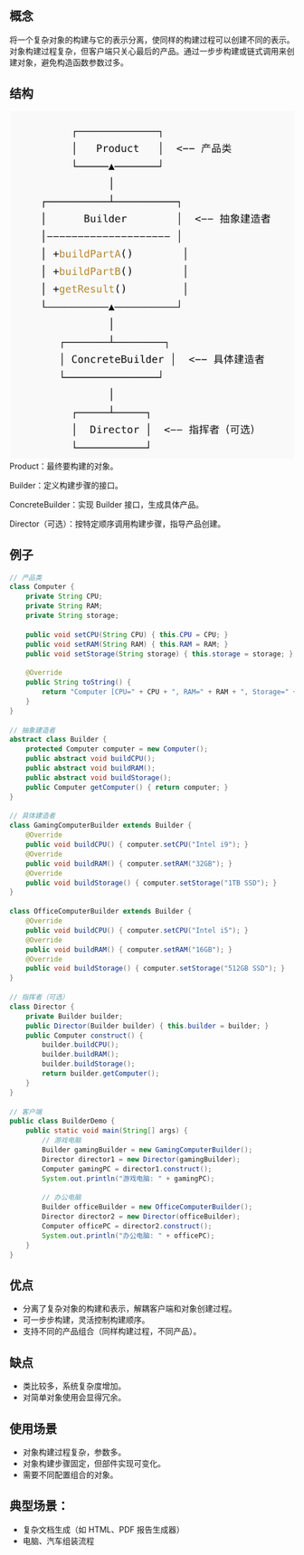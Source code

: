 ## 概念
将一个复杂对象的构建与它的表示分离，使同样的构建过程可以创建不同的表示。对象构建过程复杂，但客户端只关心最后的产品。通过一步步构建或链式调用来创建对象，避免构造函数参数过多。
## 结构
![建造者模式](builder.png)
Product：最终要构建的对象。

Builder：定义构建步骤的接口。

ConcreteBuilder：实现 Builder 接口，生成具体产品。

Director（可选）：按特定顺序调用构建步骤，指导产品创建。
## 例子
```java
// 产品类
class Computer {
    private String CPU;
    private String RAM;
    private String storage;

    public void setCPU(String CPU) { this.CPU = CPU; }
    public void setRAM(String RAM) { this.RAM = RAM; }
    public void setStorage(String storage) { this.storage = storage; }

    @Override
    public String toString() {
        return "Computer [CPU=" + CPU + ", RAM=" + RAM + ", Storage=" + storage + "]";
    }
}

// 抽象建造者
abstract class Builder {
    protected Computer computer = new Computer();
    public abstract void buildCPU();
    public abstract void buildRAM();
    public abstract void buildStorage();
    public Computer getComputer() { return computer; }
}

// 具体建造者
class GamingComputerBuilder extends Builder {
    @Override
    public void buildCPU() { computer.setCPU("Intel i9"); }
    @Override
    public void buildRAM() { computer.setRAM("32GB"); }
    @Override
    public void buildStorage() { computer.setStorage("1TB SSD"); }
}

class OfficeComputerBuilder extends Builder {
    @Override
    public void buildCPU() { computer.setCPU("Intel i5"); }
    @Override
    public void buildRAM() { computer.setRAM("16GB"); }
    @Override
    public void buildStorage() { computer.setStorage("512GB SSD"); }
}

// 指挥者（可选）
class Director {
    private Builder builder;
    public Director(Builder builder) { this.builder = builder; }
    public Computer construct() {
        builder.buildCPU();
        builder.buildRAM();
        builder.buildStorage();
        return builder.getComputer();
    }
}

// 客户端
public class BuilderDemo {
    public static void main(String[] args) {
        // 游戏电脑
        Builder gamingBuilder = new GamingComputerBuilder();
        Director director1 = new Director(gamingBuilder);
        Computer gamingPC = director1.construct();
        System.out.println("游戏电脑: " + gamingPC);

        // 办公电脑
        Builder officeBuilder = new OfficeComputerBuilder();
        Director director2 = new Director(officeBuilder);
        Computer officePC = director2.construct();
        System.out.println("办公电脑: " + officePC);
    }
}
```
## 优点
- 分离了复杂对象的构建和表示，解耦客户端和对象创建过程。
- 可一步步构建，灵活控制构建顺序。
- 支持不同的产品组合（同样构建过程，不同产品）。
## 缺点
- 类比较多，系统复杂度增加。
- 对简单对象使用会显得冗余。
## 使用场景
- 对象构建过程复杂，参数多。
- 对象构建步骤固定，但部件实现可变化。
- 需要不同配置组合的对象。
## 典型场景：
- 复杂文档生成（如 HTML、PDF 报告生成器）
- 电脑、汽车组装流程